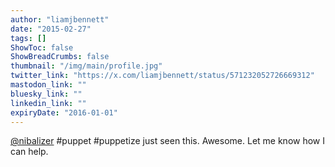 ```yaml
---
author: "liamjbennett"
date: "2015-02-27"
tags: []
ShowToc: false
ShowBreadCrumbs: false
thumbnail: "/img/main/profile.jpg"
twitter_link: "https://x.com/liamjbennett/status/571232052726669312"
mastodon_link: ""
bluesky_link: ""
linkedin_link: ""
expiryDate: "2016-01-01"
---
```


[@nibalizer](https://x.com/nibalizer) #puppet #puppetize just seen this. Awesome. Let me know how I can help.

